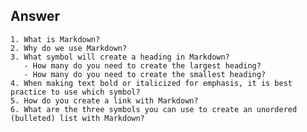  ## Answer

    1. What is Markdown?
    2. Why do we use Markdown?
    3. What symbol will create a heading in Markdown?
       - How many do you need to create the largest heading?
       - How many do you need to create the smallest heading?
    4. When making text bold or italicized for emphasis, it is best practice to use which symbol?
    5. How do you create a link with Markdown?
    6. What are the three symbols you can use to create an unordered (bulleted) list with Markdown?
